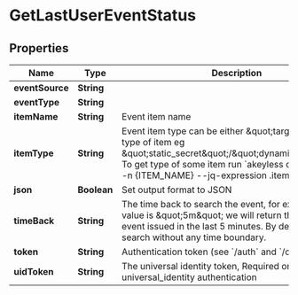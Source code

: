 

# GetLastUserEventStatus


## Properties

Name | Type | Description | Notes
------------ | ------------- | ------------- | -------------
**eventSource** | **String** |  |  [optional]
**eventType** | **String** |  | 
**itemName** | **String** | Event item name | 
**itemType** | **String** | Event item type can be either \&quot;target\&quot; or type of item eg \&quot;static_secret\&quot;/\&quot;dynamic_secret\&quot; To get type of some item run &#x60;akeyless describe-item -n {ITEM_NAME} --jq-expression .item_type&#x60; | 
**json** | **Boolean** | Set output format to JSON |  [optional]
**timeBack** | **String** | The time back to search the event, for example if the value is \&quot;5m\&quot; we will return the last user event issued in the last 5 minutes. By default, we will search without any time boundary. |  [optional]
**token** | **String** | Authentication token (see &#x60;/auth&#x60; and &#x60;/configure&#x60;) |  [optional]
**uidToken** | **String** | The universal identity token, Required only for universal_identity authentication |  [optional]



